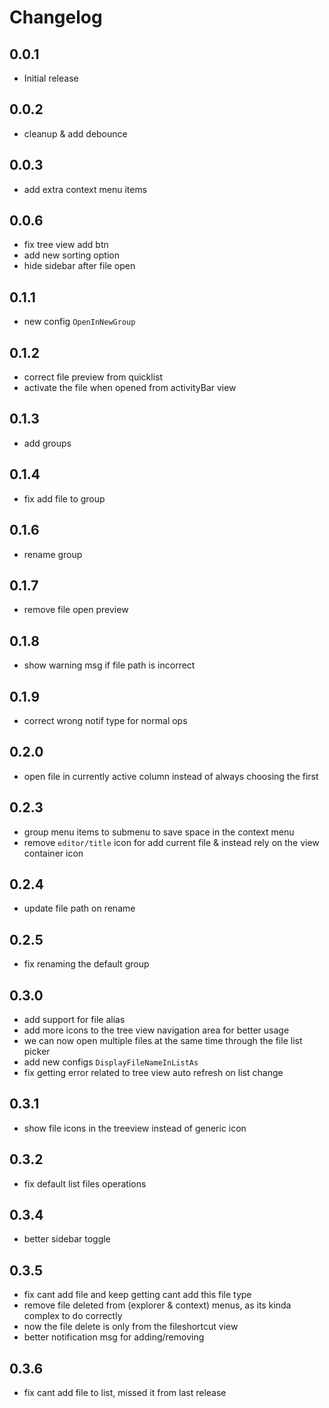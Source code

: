 # Changelog

## 0.0.1

- Initial release

## 0.0.2

- cleanup & add debounce

## 0.0.3

- add extra context menu items

## 0.0.6

- fix tree view add btn
- add new sorting option
- hide sidebar after file open

## 0.1.1

- new config `OpenInNewGroup`

## 0.1.2

- correct file preview from quicklist
- activate the file when opened from activityBar view

## 0.1.3

- add groups

## 0.1.4

- fix add file to group

## 0.1.6

- rename group

## 0.1.7

- remove file open preview

## 0.1.8

- show warning msg if file path is incorrect

## 0.1.9

- correct wrong notif type for normal ops

## 0.2.0

- open file in currently active column instead of always choosing the first

## 0.2.3

- group menu items to submenu to save space in the context menu
- remove `editor/title` icon for add current file & instead rely on the view container icon

## 0.2.4

- update file path on rename

## 0.2.5

- fix renaming the default group

## 0.3.0

- add support for file alias
- add more icons to the tree view navigation area for better usage
- we can now open multiple files at the same time through the file list picker
- add new configs `DisplayFileNameInListAs`
- fix getting error related to tree view auto refresh on list change

## 0.3.1

- show file icons in the treeview instead of generic icon

## 0.3.2

- fix default list files operations

## 0.3.4

- better sidebar toggle

## 0.3.5

- fix cant add file and keep getting cant add this file type
- remove file deleted from (explorer & context) menus, as its kinda complex to do correctly
- now the file delete is only from the fileshortcut view
- better notification msg for adding/removing

## 0.3.6

- fix cant add file to list, missed it from last release
